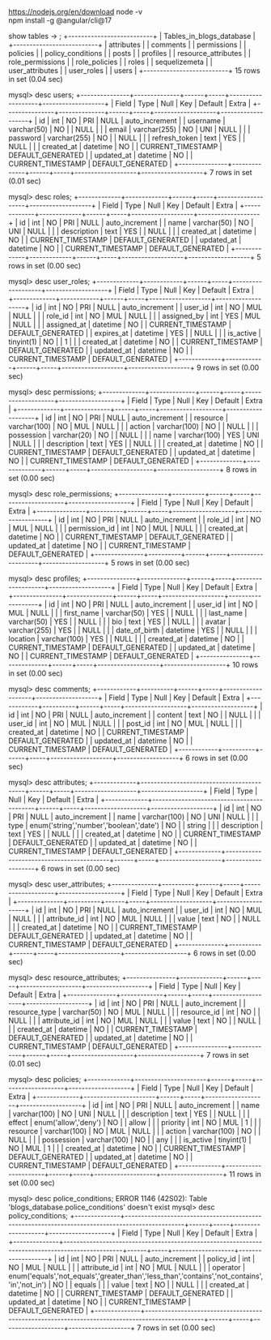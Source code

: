 https://nodejs.org/en/download
node -v  
npm install -g @angular/cli@17

<!-- database schema  -->
show tables
    -> ;
+--------------------------+
| Tables_in_blogs_database |
+--------------------------+
| attributes               |
| comments                 |
| permissions              |
| policies                 |
| policy_conditions        |
| posts                    |
| profiles                 |
| resource_attributes      |
| role_permissions         |
| role_policies            |
| roles                    |
| sequelizemeta            |
| user_attributes          |
| user_roles               |
| users                    |
+--------------------------+
15 rows in set (0.04 sec)

mysql> desc users;
+---------------+--------------+------+-----+-------------------+-------------------+
| Field         | Type         | Null | Key | Default           | Extra             |
+---------------+--------------+------+-----+-------------------+-------------------+
| id            | int          | NO   | PRI | NULL              | auto_increment    |
| username      | varchar(50)  | NO   |     | NULL              |                   |
| email         | varchar(255) | NO   | UNI | NULL              |                   |
| password      | varchar(255) | NO   |     | NULL              |                   |
| refresh_token | text         | YES  |     | NULL              |                   |
| created_at    | datetime     | NO   |     | CURRENT_TIMESTAMP | DEFAULT_GENERATED |
| updated_at    | datetime     | NO   |     | CURRENT_TIMESTAMP | DEFAULT_GENERATED |
+---------------+--------------+------+-----+-------------------+-------------------+
7 rows in set (0.01 sec)

mysql> desc roles;
+-------------+-------------+------+-----+-------------------+-------------------+
| Field       | Type        | Null | Key | Default           | Extra             |
+-------------+-------------+------+-----+-------------------+-------------------+
| id          | int         | NO   | PRI | NULL              | auto_increment    |
| name        | varchar(50) | NO   | UNI | NULL              |                   |
| description | text        | YES  |     | NULL              |                   |
| created_at  | datetime    | NO   |     | CURRENT_TIMESTAMP | DEFAULT_GENERATED |
| updated_at  | datetime    | NO   |     | CURRENT_TIMESTAMP | DEFAULT_GENERATED |
+-------------+-------------+------+-----+-------------------+-------------------+
5 rows in set (0.00 sec)

mysql> desc user_roles;
+-------------+------------+------+-----+-------------------+-------------------+
| Field       | Type       | Null | Key | Default           | Extra             |
+-------------+------------+------+-----+-------------------+-------------------+
| id          | int        | NO   | PRI | NULL              | auto_increment    |
| user_id     | int        | NO   | MUL | NULL              |                   |
| role_id     | int        | NO   | MUL | NULL              |                   |
| assigned_by | int        | YES  | MUL | NULL              |                   |
| assigned_at | datetime   | NO   |     | CURRENT_TIMESTAMP | DEFAULT_GENERATED |
| expires_at  | datetime   | YES  |     | NULL              |                   |
| is_active   | tinyint(1) | NO   |     | 1                 |                   |
| created_at  | datetime   | NO   |     | CURRENT_TIMESTAMP | DEFAULT_GENERATED |
| updated_at  | datetime   | NO   |     | CURRENT_TIMESTAMP | DEFAULT_GENERATED |
+-------------+------------+------+-----+-------------------+-------------------+
9 rows in set (0.00 sec)

mysql> desc permissions;
+-------------+--------------+------+-----+-------------------+-------------------+
| Field       | Type         | Null | Key | Default           | Extra             |
+-------------+--------------+------+-----+-------------------+-------------------+
| id          | int          | NO   | PRI | NULL              | auto_increment    |
| resource    | varchar(100) | NO   | MUL | NULL              |                   |
| action      | varchar(100) | NO   |     | NULL              |                   |
| possession  | varchar(20)  | NO   |     | NULL              |                   |
| name        | varchar(100) | YES  | UNI | NULL              |                   |
| description | text         | YES  |     | NULL              |                   |
| created_at  | datetime     | NO   |     | CURRENT_TIMESTAMP | DEFAULT_GENERATED |
| updated_at  | datetime     | NO   |     | CURRENT_TIMESTAMP | DEFAULT_GENERATED |
+-------------+--------------+------+-----+-------------------+-------------------+
8 rows in set (0.00 sec)

mysql> desc role_permissions;
+---------------+----------+------+-----+-------------------+-------------------+
| Field         | Type     | Null | Key | Default           | Extra             |
+---------------+----------+------+-----+-------------------+-------------------+
| id            | int      | NO   | PRI | NULL              | auto_increment    |
| role_id       | int      | NO   | MUL | NULL              |                   |
| permission_id | int      | NO   | MUL | NULL              |                   |
| created_at    | datetime | NO   |     | CURRENT_TIMESTAMP | DEFAULT_GENERATED |
| updated_at    | datetime | NO   |     | CURRENT_TIMESTAMP | DEFAULT_GENERATED |
+---------------+----------+------+-----+-------------------+-------------------+
5 rows in set (0.00 sec)

mysql> desc profiles;
+---------------+--------------+------+-----+-------------------+-------------------+
| Field         | Type         | Null | Key | Default           | Extra             |
+---------------+--------------+------+-----+-------------------+-------------------+
| id            | int          | NO   | PRI | NULL              | auto_increment    |
| user_id       | int          | NO   | MUL | NULL              |                   |
| first_name    | varchar(50)  | YES  |     | NULL              |                   |
| last_name     | varchar(50)  | YES  |     | NULL              |                   |
| bio           | text         | YES  |     | NULL              |                   |
| avatar        | varchar(255) | YES  |     | NULL              |                   |
| date_of_birth | datetime     | YES  |     | NULL              |                   |
| location      | varchar(100) | YES  |     | NULL              |                   |
| created_at    | datetime     | NO   |     | CURRENT_TIMESTAMP | DEFAULT_GENERATED |
| updated_at    | datetime     | NO   |     | CURRENT_TIMESTAMP | DEFAULT_GENERATED |
+---------------+--------------+------+-----+-------------------+-------------------+
10 rows in set (0.00 sec)

mysql> desc comments;
+------------+----------+------+-----+-------------------+-------------------+
| Field      | Type     | Null | Key | Default           | Extra             |
+------------+----------+------+-----+-------------------+-------------------+
| id         | int      | NO   | PRI | NULL              | auto_increment    |
| content    | text     | NO   |     | NULL              |                   |
| user_id    | int      | NO   | MUL | NULL              |                   |
| post_id    | int      | NO   | MUL | NULL              |                   |
| created_at | datetime | NO   |     | CURRENT_TIMESTAMP | DEFAULT_GENERATED |
| updated_at | datetime | NO   |     | CURRENT_TIMESTAMP | DEFAULT_GENERATED |
+------------+----------+------+-----+-------------------+-------------------+
6 rows in set (0.00 sec)

mysql> desc attributes;
+-------------+------------------------------------------+------+-----+-------------------+-------------------+
| Field       | Type                                     | Null | Key | Default           | Extra             |
+-------------+------------------------------------------+------+-----+-------------------+-------------------+
| id          | int                                      | NO   | PRI | NULL              | auto_increment    |
| name        | varchar(100)                             | NO   | UNI | NULL              |                   |
| type        | enum('string','number','boolean','date') | NO   |     | string            |                   |
| description | text                                     | YES  |     | NULL              |                   |
| created_at  | datetime                                 | NO   |     | CURRENT_TIMESTAMP | DEFAULT_GENERATED |
| updated_at  | datetime                                 | NO   |     | CURRENT_TIMESTAMP | DEFAULT_GENERATED |
+-------------+------------------------------------------+------+-----+-------------------+-------------------+
6 rows in set (0.00 sec)

mysql> desc user_attributes;
+--------------+----------+------+-----+-------------------+-------------------+
| Field        | Type     | Null | Key | Default           | Extra             |
+--------------+----------+------+-----+-------------------+-------------------+
| id           | int      | NO   | PRI | NULL              | auto_increment    |
| user_id      | int      | NO   | MUL | NULL              |                   |
| attribute_id | int      | NO   | MUL | NULL              |                   |
| value        | text     | NO   |     | NULL              |                   |
| created_at   | datetime | NO   |     | CURRENT_TIMESTAMP | DEFAULT_GENERATED |
| updated_at   | datetime | NO   |     | CURRENT_TIMESTAMP | DEFAULT_GENERATED |
+--------------+----------+------+-----+-------------------+-------------------+
6 rows in set (0.00 sec)

mysql> desc resource_attributes;
+---------------+-------------+------+-----+-------------------+-------------------+
| Field         | Type        | Null | Key | Default           | Extra             |
+---------------+-------------+------+-----+-------------------+-------------------+
| id            | int         | NO   | PRI | NULL              | auto_increment    |
| resource_type | varchar(50) | NO   | MUL | NULL              |                   |
| resource_id   | int         | NO   |     | NULL              |                   |
| attribute_id  | int         | NO   | MUL | NULL              |                   |
| value         | text        | NO   |     | NULL              |                   |
| created_at    | datetime    | NO   |     | CURRENT_TIMESTAMP | DEFAULT_GENERATED |
| updated_at    | datetime    | NO   |     | CURRENT_TIMESTAMP | DEFAULT_GENERATED |
+---------------+-------------+------+-----+-------------------+-------------------+
7 rows in set (0.01 sec)

mysql> desc policies;
+-------------+----------------------+------+-----+-------------------+-------------------+
| Field       | Type                 | Null | Key | Default           | Extra             |
+-------------+----------------------+------+-----+-------------------+-------------------+
| id          | int                  | NO   | PRI | NULL              | auto_increment    |
| name        | varchar(100)         | NO   | UNI | NULL              |                   |
| description | text                 | YES  |     | NULL              |                   |
| effect      | enum('allow','deny') | NO   |     | allow             |                   |
| priority    | int                  | NO   | MUL | 1                 |                   |
| resource    | varchar(100)         | NO   | MUL | NULL              |                   |
| action      | varchar(100)         | NO   |     | NULL              |                   |
| possession  | varchar(100)         | NO   |     | any               |                   |
| is_active   | tinyint(1)           | NO   | MUL | 1                 |                   |
| created_at  | datetime             | NO   |     | CURRENT_TIMESTAMP | DEFAULT_GENERATED |
| updated_at  | datetime             | NO   |     | CURRENT_TIMESTAMP | DEFAULT_GENERATED |
+-------------+----------------------+------+-----+-------------------+-------------------+
11 rows in set (0.00 sec)

mysql> desc police_conditions;
ERROR 1146 (42S02): Table 'blogs_database.police_conditions' doesn't exist
mysql> desc policy_conditions;
+--------------+------------------------------------------------------------------------------------------------+------+-----+-------------------+-------------------+
| Field        | Type                                                                                           | Null | Key | Default           | Extra             |
+--------------+------------------------------------------------------------------------------------------------+------+-----+-------------------+-------------------+
| id           | int                                                                                            | NO   | PRI | NULL              | auto_increment    |
| policy_id    | int                                                                                            | NO   | MUL | NULL              |                   |
| attribute_id | int                                                                                            | NO   | MUL | NULL              |                   |
| operator     | enum('equals','not_equals','greater_than','less_than','contains','not_contains','in','not_in') | NO   |     | equals            |                   |
| value        | text                                                                                           | NO   |     | NULL              |                   |
| created_at   | datetime                                                                                       | NO   |     | CURRENT_TIMESTAMP | DEFAULT_GENERATED |
| updated_at   | datetime                                                                                       | NO   |     | CURRENT_TIMESTAMP | DEFAULT_GENERATED |
+--------------+------------------------------------------------------------------------------------------------+------+-----+-------------------+-------------------+
7 rows in set (0.00 sec)
